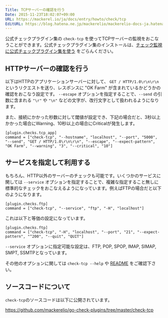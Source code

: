 ```yaml
---
Title: TCPサーバーの確認を行う
Date: 2015-11-23T18:02:07+09:00
URL: https://mackerel.io/ja/docs/entry/howto/check/tcp
EditURL: https://blog.hatena.ne.jp/mackerelio/mackerelio-docs-ja.hatenablog.mackerel.io/atom/entry/6653586347146220004
---
```


公式チェックプラグイン集の `check-tcp` を使ってTCPサーバーの監視をおこなうことができます。公式チェックプラグイン集のインストールは、[チェック監視に公式チェックプラグイン集を使う](https://mackerel.io/ja/docs/entry/howto/mackerel-check-plugins) をごらんください。

## HTTPサーバーの確認を行う

以下はHTTPのアプリケーションサーバーに対して、 `GET / HTTP/1.0\r\n\r\n` というリクエストを送り、レスポンスに "OK Farm" が含まれているかどうかの確認をおこなう設定です。 `--escape` オプションを指定することで、`--send` の引数に含まれる `"\r"` や `"\n"` などの文字が、改行文字として扱われるようになります。

また、接続にかかった秒数に対して閾値が設定でき、下記の場合だと、3秒以上かかった場合にWarning、10秒以上の場合にCriticalが発生します。

```config
[plugin.checks.tcp_app]
command = ["check-tcp", "--hostname", "localhost", "--port", "5000", "--send", "GET / HTTP/1.0\r\n\r\n", "--escape", "--expect-pattern", "OK Farm", "--warning", "3", "--critical", "10"]
```

## サービスを指定して利用する

もちろん、HTTP以外のサーバーのチェックも可能です。いくつかのサービスに関しては `--service` オプションを指定することで、複雑な指定すること無しに標準的なチェックをおこなえるようになっています。例えばFTPの場合だと以下のようになります。

```config
[plugin.checks.ftp]
command = ["check-tcp", "--service", "ftp", "-H", "localhost"]
```

これは以下と等価の設定になっています。

```config
[plugin.checks.ftp]
command = ["check-tcp", "-H", "localhost", "--port", "21", "--expect-pattern", "^200", "--quit", "QUIT"]
```

`--service` オプションに指定可能な設定は、FTP, POP, SPOP, IMAP, SIMAP, SMPT, SSMTPとなっています。

その他のオプションに関しては `check-tcp --help` や [README](https://github.com/mackerelio/go-check-plugins/blob/master/check-tcp/README.md) をご確認下さい。

## ソースコードについて

`check-tcp`のソースコードは以下に公開されています。

<https://github.com/mackerelio/go-check-plugins/tree/master/check-tcp>
